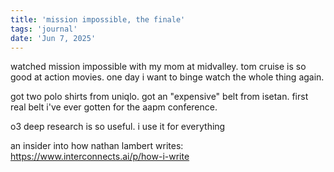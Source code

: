 ```yaml
---
title: 'mission impossible, the finale'
tags: 'journal'
date: 'Jun 7, 2025'
---
```


watched mission impossible with my mom at midvalley. tom cruise is so good at action movies. one day i want to binge watch the whole thing again.

got two polo shirts from uniqlo. got an "expensive" belt from isetan. first real belt i've ever gotten for the aapm conference.

o3 deep research is so useful. i use it for everything

an insider into how nathan lambert writes: https://www.interconnects.ai/p/how-i-write
